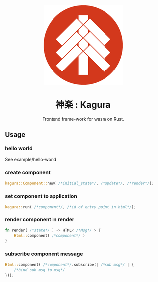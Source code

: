 <div style="text-align: center">

![logo](./kagura.png "kagura")

# 神楽 : Kagura

Frontend frame-work for wasm on Rust.

</div>

## Usage

### hello world

See example/hello-world

### create component

```Rust
kagura::Component::new( /*initial_state*/, /*update*/, /*render*/);
```

### set component to application

```Rust
kagura::run( /*component*/, /*id of entry point in html*/);
```

### render component in render

```Rust
fn render( /*state*/ ) -> HTML< /*Msg*/ > {
    Html::component( /*component*/ )
}
```

### subscribe component message

```Rust
Html::component( /*component*/.subscribe(| /*sub msg*/ | {
    /*bind sub msg to msg*/
}));
```

